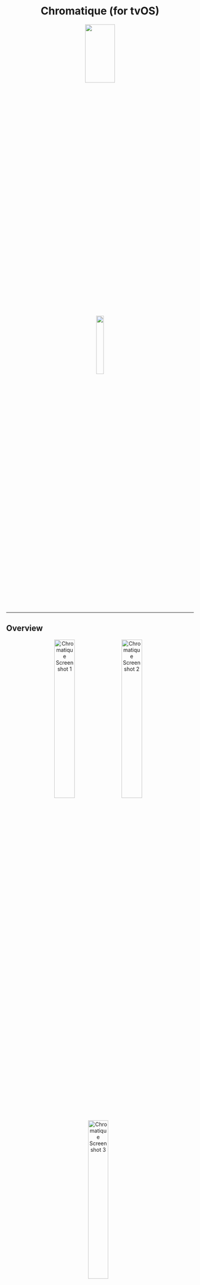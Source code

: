 <h1 align="center">Chromatique (for tvOS)</h1>

<div align="center">
    <a href="https://apps.apple.com/app/6502880624">
        <img src="https://github.com/mapluisch/Chromatique-for-tvOS/assets/31780571/1a78c143-4a6d-45a5-9223-b4d03a636fe5" width="40%" height="20%">
    </a>
</div>
<div align="center">
    <a href="https://apps.apple.com/app/6502880624">
        <img src="https://upload.wikimedia.org/wikipedia/commons/3/3c/Download_on_the_App_Store_Badge.svg" width="20%" height="20%">
    </a>
</div>

<hr>

## Overview

<p align="center">
  <img src="https://github.com/mapluisch/Chromatique-for-tvOS/assets/31780571/d1904a53-f321-4c34-8def-4e7a64824a38" alt="Chromatique Screenshot 1" style="width: 33%; margin-right: 10px;">
  <img src="https://github.com/mapluisch/Chromatique-for-tvOS/assets/31780571/88162c38-1ea9-4ed0-8650-23c03451858e" alt="Chromatique Screenshot 2" style="width: 33%; margin-right: 10px;">
  <img src="https://github.com/mapluisch/Chromatique-for-tvOS/assets/31780571/fffb80f2-4a44-48fb-8ce7-30d7ed6b2b05" alt="Chromatique Screenshot 3" style="width: 33%; margin-right: 10px;">
</p>

Chromatique is a free and super simple tvOS app that allows you to "save" your OLED screen by displaying a pitch black image, show a color of your liking, or display a nice gradient animation, all while optionally providing "Now Playing" metadata / music info. Perfect for running in the background on your TV.

<hr>

## Why?

I made this small app because I wanted a free (and open-source) solution to completely turn off my OLED TV while listening to music and still see some basic music metadata. Sometimes I just want to turn off my screen completely without shutting down my AppleTV - all available solutions on the App Store were either paid or had some other irrelevant stuff on screen (mostly text, e.g. quotes or time-labels).

## Contributing

Chromatique is open for contributions. Whether you're looking to fix bugs, add features, or improve documentation, your help is welcome.
